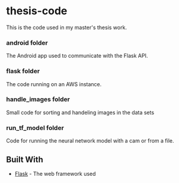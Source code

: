 # thesis-code
This is the code used in my master's thesis work. 
### android folder
The Android app used to communicate with the Flask API.
### flask folder 
The code running on an AWS instance.
### handle_images folder
Small code for sorting and handeling images in the data sets 
### run_tf_model folder 
Code for running the neural network model with a cam or from a file. 

## Built With
* [Flask](http://www.flask.pocoo.org/) - The web framework used

